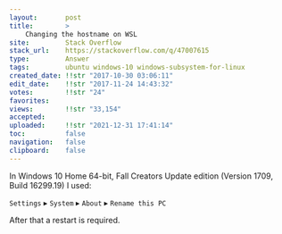 ```yaml
---
layout:       post
title:        >
    Changing the hostname on WSL
site:         Stack Overflow
stack_url:    https://stackoverflow.com/q/47007615
type:         Answer
tags:         ubuntu windows-10 windows-subsystem-for-linux
created_date: !!str "2017-10-30 03:06:11"
edit_date:    !!str "2017-11-24 14:43:32"
votes:        !!str "24"
favorites:    
views:        !!str "33,154"
accepted:     
uploaded:     !!str "2021-12-31 17:41:14"
toc:          false
navigation:   false
clipboard:    false
---
```


In Windows 10 Home 64-bit, Fall Creators Update edition (Version 1709, Build 16299.19) I used:

`Settings` &#9656; `System` &#9656; `About` &#9656; `Rename this PC`

After that a restart is required.
